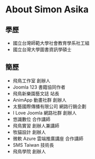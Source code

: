 # About Simon Asika

## 學歷

- 國立台灣師範大學社會教育學系社工組
- 國立台灣大學圖書資訊學碩士

## 簡歷

- 飛鳥工作室 創辦人
- Joomla 123 書籍協同作者
- 飛鳥新樂園藝文誌 站長
- AnimApp 動畫社群 創辦人
- 太藝國際傳播有限公司 網路行銷企劃
- I Love Joomla 網路社群 創辦人
- 悠識數位 合作講師
- 飛鳥實習 創辦人兼講師
- 牧貓設計 創辦人
- 微軟 Azure 雲端推廣講座 合作講師
- SMS Taiwan 技術長
- 飛鳥學院 創辦人
